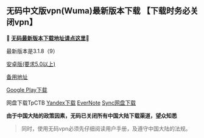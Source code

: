 ## 无码中文版vpn(Wuma)最新版本下载 【下载时务必关闭vpn】
**🔴 [无码最新版本下载地址请点这里](http://t.cn/RmxK0Ij)🔴**

最新版本是3.1.8（9）

[安卓版(要求5.0以上)](http://176.122.135.4/new/Wuma-git-3.1.8.apk)

[备用地址](https://www.evernote.com/shard/s458/sh/eeef766b-5a44-4cae-a455-d0bc983f4514/3bc8cdea2c4c2fe84aed0633f133aa74) 

[Google Play下载](https://play.google.com/store/apps/details?id=com.muma.pn) 

网盘下载TpCTB
[Yandex下载](https://yadi.sk/d/S-cB-zZx3UGYdu) 
[EverNote](https://www.evernote.com/l/Acru73ZrWkRMrqRV0LyYP0UUO8jN6ixML-g) 
[Sync网盘下载](https://ln.sync.com/dl/9c3f10be0/7ihrejim-xtwzcczk-udqw-cxxrnxji) 

**由于中国大陆的政策因素，无码已关闭所有中国大陆下载渠道，望众知悉**
> 同时，使用无码vpn必须先仔细阅读用户手册，及遵守中国大陆的法规。



